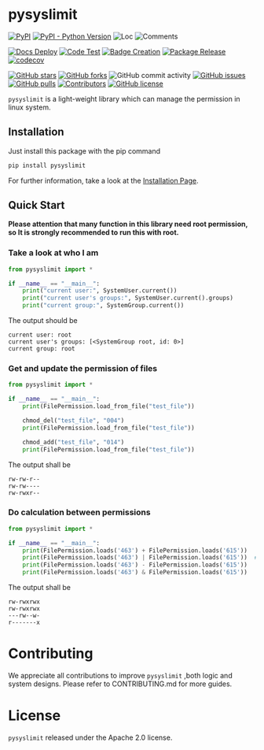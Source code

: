 # pysyslimit

[![PyPI](https://img.shields.io/pypi/v/pysyslimit)](https://pypi.org/project/pysyslimit/)
[![PyPI - Python Version](https://img.shields.io/pypi/pyversions/pysyslimit)](https://pypi.org/project/pysyslimit/)
![Loc](https://img.shields.io/endpoint?url=https://gist.githubusercontent.com/HansBug/cab917f712d04db56dbc5dec8b275667/raw/loc.json)
![Comments](https://img.shields.io/endpoint?url=https://gist.githubusercontent.com/HansBug/cab917f712d04db56dbc5dec8b275667/raw/comments.json)

[![Docs Deploy](https://github.com/HansBug/pysyslimit/workflows/Docs%20Deploy/badge.svg)](https://github.com/HansBug/pysyslimit/actions?query=workflow%3A%22Docs+Deploy%22)
[![Code Test](https://github.com/HansBug/pysyslimit/workflows/Code%20Test/badge.svg)](https://github.com/HansBug/pysyslimit/actions?query=workflow%3A%22Code+Test%22)
[![Badge Creation](https://github.com/HansBug/pysyslimit/workflows/Badge%20Creation/badge.svg)](https://github.com/HansBug/pysyslimit/actions?query=workflow%3A%22Badge+Creation%22)
[![Package Release](https://github.com/HansBug/pysyslimit/workflows/Package%20Release/badge.svg)](https://github.com/HansBug/pysyslimit/actions?query=workflow%3A%22Package+Release%22)
[![codecov](https://codecov.io/gh/HansBug/pysyslimit/branch/main/graph/badge.svg?token=XJVDP4EFAT)](https://codecov.io/gh/HansBug/pysyslimit)

[![GitHub stars](https://img.shields.io/github/stars/HansBug/pysyslimit)](https://github.com/HansBug/pysyslimit/stargazers)
[![GitHub forks](https://img.shields.io/github/forks/HansBug/pysyslimit)](https://github.com/HansBug/pysyslimit/network)
![GitHub commit activity](https://img.shields.io/github/commit-activity/m/HansBug/pysyslimit)
[![GitHub issues](https://img.shields.io/github/issues/HansBug/pysyslimit)](https://github.com/HansBug/pysyslimit/issues)
[![GitHub pulls](https://img.shields.io/github/issues-pr/HansBug/pysyslimit)](https://github.com/HansBug/pysyslimit/pulls)
[![Contributors](https://img.shields.io/github/contributors/HansBug/pysyslimit)](https://github.com/HansBug/pysyslimit/graphs/contributors)
[![GitHub license](https://img.shields.io/github/license/HansBug/pysyslimit)](https://github.com/HansBug/pysyslimit/blob/master/LICENSE)

`pysyslimit` is a light-weight library which can manage the permission in linux system.

## Installation

Just install this package with the pip command

```bash
pip install pysyslimit
```

For further information, take a look at the [Installation Page](https://hansbug.github.io/pysyslimit/main/tutorials/installation/index.html).

## Quick Start

**Please attention that many function in this library need root permission, so It is strongly recommended to run this with root.**

### Take a look at who I am

```python
from pysyslimit import *

if __name__ == "__main__":
    print("current user:", SystemUser.current())
    print("current user's groups:", SystemUser.current().groups)
    print("current group:", SystemGroup.current())

```

The output should be

```text
current user: root
current user's groups: [<SystemGroup root, id: 0>]
current group: root
```

### Get and update the permission of files

```python
from pysyslimit import *

if __name__ == "__main__":
    print(FilePermission.load_from_file("test_file"))

    chmod_del("test_file", "004")
    print(FilePermission.load_from_file("test_file"))

    chmod_add("test_file", "014")
    print(FilePermission.load_from_file("test_file"))

```

The output shall be

```text
rw-rw-r--
rw-rw----
rw-rwxr--
```

### Do calculation between permissions

```python
from pysyslimit import *

if __name__ == "__main__":
    print(FilePermission.loads('463') + FilePermission.loads('615'))
    print(FilePermission.loads('463') | FilePermission.loads('615'))  # the same as +
    print(FilePermission.loads('463') - FilePermission.loads('615'))
    print(FilePermission.loads('463') & FilePermission.loads('615'))

```

The output shall be

```text
rw-rwxrwx
rw-rwxrwx
---rw--w-
r-------x
```



# Contributing

We appreciate all contributions to improve `pysyslimit` ,both logic and system designs. Please refer to CONTRIBUTING.md for more guides.

# License

`pysyslimit` released under the Apache 2.0 license.